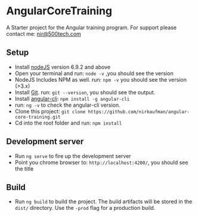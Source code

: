 # AngularCoreTraining
A Starter project for the Angular training program.
For support please contact me: [nir@500tech.com](nir@500tech.com) 

## Setup
- Install [nodeJS](http://nodejs.org/) version 6.9.2 and above
- Open your terminal and run: `node -v` ,you should see the version
- NodeJS Includes NPM as well. run: `npm -v` you should see the version (>3.x)
- Install [Git](https://git-scm.com/). run: `git --version`, you should see the output.
- Install [angular-cli](https://github.com/angular/angular-cli): `npm install -g angular-cli`
- run: `ng -v` to check the angular-cli version.
- Clone this project: `git clone https://github.com/nirkaufman/angular-core-training.git`
- Cd into the root folder and run: `npm install`

## Development server
- Run `ng serve` to fire up the development server
- Point you chrome browser to: `http://localhost:4200/`, you should see the title

## Build
- Run `ng build` to build the project. The build artifacts will be stored in the `dist/` directory. Use the `-prod` flag for a production build.
